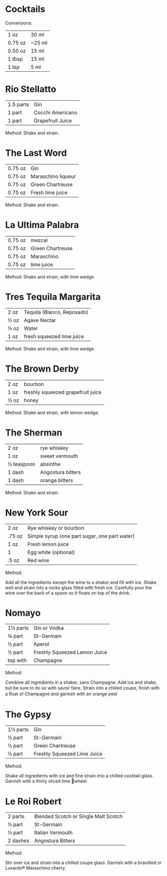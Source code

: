 # Cocktails

Conversions:

|||
|---|---|
| 1 oz    | 30 ml  |
| 0.75 oz | ~25 ml |
| 0.50 oz | 15 ml  |
| 1 tbsp  | 15 ml  |
| 1 tsp   | 5 ml   |

Rio Stellatto
================================================================================

|||
|---|---|
| 1.5 parts | Gin |
| 1 part    | Cocchi Americano |
| 1 part    | Grapefruit Juice |

Method: Shake and strain.

The Last Word
================================================================================

|||
|---|---|
| 0.75 oz | Gin |
| 0.75 oz | Maraschino liqueur |
| 0.75 oz | Green Chartreuse |
| 0.75 oz | Fresh lime juice |

Method: Shake and strain.

La Ultima Palabra
================================================================================

|||
|---|---|
| 0.75 oz | mezcal |
| 0.75 oz | Green Chartreuse |
| 0.75 oz | Maraschino |
| 0.75 oz | lime juice |

Method: Shake and strain, with lime wedge.

Tres Tequila Margarita
================================================================================

|||
|---|---|
| 2 oz | Tequila (Blanco, Reposado) |
| ½ oz | Agave Nectar |
| ½ oz | Water |
| 1 oz | fresh squeezed lime juice |

Method: Shake and strain, with lime wedge.

The Brown Derby
================================================================================

|||
|---|---|
| 2 oz  | bourbon |
| 1 oz  | freshly squeezed grapefruit juice |
| ½ oz  | honey |

Method: Shake and strain, with lemon wedge.

The Sherman
================================================================================

|||
|---|---|
| 2 oz   | rye whiskey |
| 1 oz    | sweet vermouth |
| ½ teaspoon | absinthe |
| 1 dash     | Angostura bitters |
| 1 dash     | orange bitters |

Method: Shake and strain.

New York Sour
================================================================================

|||
|---|---|
| 2 oz   | Rye whiskey or bourbon |
| .75 oz | Simple syrup (one part sugar, one part water) |
| 1 oz   | Fresh lemon juice |
| 1      | Egg white (optional) |
| .5 oz  | Red wine |

Method:

Add all the ingredients except the wine to a shaker and fill with ice.
Shake well and strain into a rocks glass filled with fresh ice.
Carefully pour the wine over the back of a spoon so it floats on top of the drink.

Nomayo
================================================================================

|||
|---|---|
| 1½ parts | Gin or Vodka |
| ¾ part   | St-Germain   |
| ½ part   | Aperol       |
| ½ part   | Freshly Squeezed Lemon Juice |
| top with | Champagne    |

Method:

Combine all ingredients in a shaker, sans Champagne.
Add ice and shake, but be sure to do so with savoir faire.
Strain into a chilled coupe,
ﬁnish with a ﬂoat of Champagne and garnish with an orange peel

The Gypsy
================================================================================

|||
|---|---|
| 1½ parts | Gin              |
| ½ part   | St-Germain       |
| ½ part   | Green Chartreuse |
| ½ part   | Freshly Squeezed Lime Juice |

Method:

Shake all ingredients with ice and fine strain into a chilled cocktail glass.
Garnish with a thinly sliced lime wheel.

Le Roi Robert
================================================================================

|||
|---|---|
| 2 parts   | Blended Scotch or Single Malt Scotch |
| ½ part    | St-Germain |
| ½ part    | Italian Vermouth |
| 2 dashes  | Angostura Bitters |

Method:

Stir over ice and strain into a chilled coupe glass.
Garnish with a brandied or Luxardo® Maraschino cherry.
